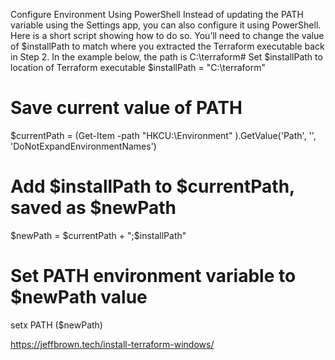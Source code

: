 Configure Environment Using PowerShell
Instead of updating the PATH variable using the Settings app, you can also configure it using PowerShell. Here is a short script showing how to do so. You’ll need to change the value of $installPath to match where you extracted the Terraform executable back in Step 2. In the example below, the path is C:\terraform# Set $installPath to location of Terraform executable
$installPath = "C:\terraform"
 
# Save current value of PATH
$currentPath = (Get-Item -path "HKCU:\Environment" ).GetValue('Path', '', 'DoNotExpandEnvironmentNames')
 
# Add $installPath to $currentPath, saved as $newPath
$newPath = $currentPath + ";$installPath"
 
# Set PATH environment variable to $newPath value
setx PATH ($newPath)


https://jeffbrown.tech/install-terraform-windows/
